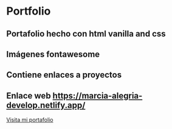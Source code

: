 # Portfolio
## Portafolio hecho con html vanilla and css
## Imágenes fontawesome
## Contiene enlaces a proyectos 
## Enlace web https://marcia-alegria-develop.netlify.app/
[Visita mi portafolio](https://marcia-alegria-develop.netlify.app)
